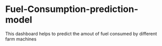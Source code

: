 # Fuel-Consumption-prediction-model
This dashboard helps to predict the amout of fuel consumed by different farm machines 
